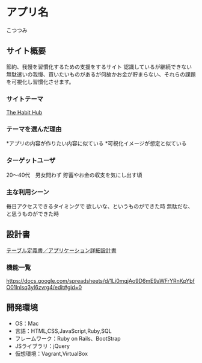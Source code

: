 # アプリ名
こつつみ

## サイト概要
節約、我慢を習慣化するための支援をするサイト
認識しているが継続できない無駄遣いの我慢、買いたいものがあるが何故かお金が貯まらない、それらの課題を可視化し習慣化させます。

### サイトテーマ
[The Habit Hub](https://www.thehabithub.com/)

### テーマを選んだ理由
*アプリの内容が作りたい内容に似ている
*可視化イメージが想定と似ている

### ターゲットユーザ
20〜40代　男女問わず
貯蓄やお金の収支を気にし出す頃

### 主な利用シーン
毎日アクセスできるタイミングで
欲しいな、というものができた時
無駄だな、と思うものができた時

## 設計書
[テーブル定義書／アプリケーション詳細設計書](https://docs.google.com/spreadsheets/d/1Au8eLIqfpZzAb036zpxLX5lO8sLtLPyZ3s2IwoE6vYg/edit#gid=1117064240)

### 機能一覧
<https://docs.google.com/spreadsheets/d/1Li0mqjAo9D6mE9aWFrYRnKpYbfO01lnlsq3yI6zvrg4/edit#gid=0>

## 開発環境
- OS：Mac
- 言語：HTML,CSS,JavaScript,Ruby,SQL
- フレームワーク：Ruby on Rails、BootStrap
- JSライブラリ：jQuery
- 仮想環境：Vagrant,VirtualBox
